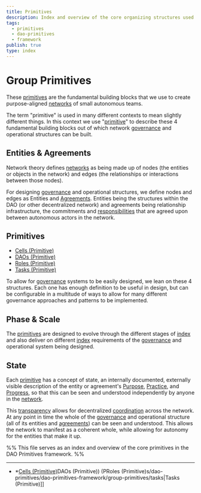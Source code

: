 ```yaml
---
title: Primitives
description: Index and overview of the core organizing structures used in the DAO Primitives framework
tags:
  - primitives
  - dao-primitives
  - framework
publish: true
type: index
---
```


# Group Primitives 

These [primitives](tags/primitives.md) are the fundamental building blocks that we use to create purpose-aligned [networks](tags/networks.md) of small autonomous teams.

The term "primitive" is used in many different contexts to mean slightly different things. In this context we use "[primitive](tags/primitives.md)" to describe these 4 fundamental building blocks out of which network [governance](tags/governance.md) and operational structures can be built.

## Entities & Agreements

Network theory defines [networks](tags/networks.md) as being made up of nodes (the entities or objects in the network) and edges (the relationships or interactions between those nodes).

For designing [governance](tags/governance.md) and operational structures, we define nodes and edges as Entities and [Agreements](tags/agreements.md). Entities being the structures within the DAO (or other decentralized network) and agreements being relationship infrastructure, the commitments and [responsibilities](tags/responsibilities.md) that are agreed upon between autonomous actors in the network.

## Primitives

- [Cells (Primitive)](artifacts/guides/dao-primitives-framework/group-primitives/cells.md)
- [DAOs (Primitive)](artifacts/guides/dao-primitives-framework/group-primitives/daos.md)
- [Roles (Primitive)](artifacts/guides/dao-primitives-framework/group-primitives/roles.md)
- [Tasks (Primitive)](artifacts/guides/dao-primitives-framework/group-primitives/tasks.md)

To allow for [governance](tags/governance.md) systems to be easily designed, we lean on these 4 structures. Each one has enough definition to be useful in design, but can be configurable in a multitude of ways to allow for many different governance approaches and patterns to be implemented.

## Phase & Scale

The [primitives](tags/primitives.md) are designed to evolve through the different stages of [index](artifacts/guides/dao-primitives-framework/group-phase/index.md) and also deliver on different [index](artifacts/guides/dao-primitives-framework/group-scale/index.md) requirements of the [governance](tags/governance.md) and operational system being designed.

## State

Each [primitive](tags/primitives.md) has a concept of state, an internally documented, externally visible description of the entity or agreement's [Purpose](tags/purpose.md), [Practice](tags/practices.md), and [Progress](tags/progress.md), so that this can be seen and understood independently by anyone in the [network](tags/networks.md).

This [transparency](tags/transparency.md) allows for decentralized [coordination](tags/coordination.md) across the network. At any point in time the whole of the [governance](tags/governance.md) and operational structure (all of its entities and [agreements](tags/agreements.md)) can be seen and understood. This allows the network to manifest as a coherent whole, while allowing for autonomy for the entities that make it up.

%% This file serves as an index and overview of the core primitives in the DAO Primitives framework. %%

---

- *[Cells (Primitive)](artifacts/guides/dao-primitives-framework/group-primitives/cells.md)DAOs (Primitive)) (PRoles (Primitive)s/dao-primitives/dao-primitives-framework/group-primitives/tasks|Tasks (Primitive)]]
